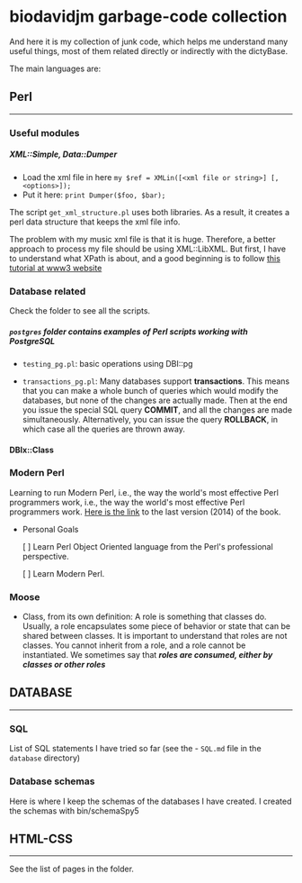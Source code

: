biodavidjm garbage-code collection
============

And here it is my collection of junk code, which helps me understand many useful things, most of them related directly or indirectly with the dictyBase. 

The main languages are:


## Perl
***

### Useful modules

##### XML::Simple, Data::Dumper

* Load the xml file in here `my $ref = XMLin([<xml file or string>] [, <options>]);`
* Put it here: `print Dumper($foo, $bar);`

The script `get_xml_structure.pl` uses both libraries. As a result, it creates a perl data structure that keeps the xml file info.

The problem with my music xml file is that it is huge. Therefore, a better approach to process my file should be using XML::LibXML. But first, I have to understand what XPath is about, and a good beginning is to follow [this tutorial at www3 website](http://www.w3schools.com/XPath/)


### Database related
Check the folder to see all the scripts.

##### `postgres` folder contains examples of Perl scripts working with PostgreSQL

* ``testing_pg.pl``: basic operations using DBI::pg

* ``transactions_pg.pl``: Many databases support **transactions**. This means that you can make a whole bunch of queries which would modify the databases, but none of the changes are actually made. Then at the end you issue the special SQL query **COMMIT**, and all the changes are made simultaneously. Alternatively, you can issue the query **ROLLBACK**, in which case all the queries are thrown away.

#### DBIx::Class




### Modern Perl
Learning to run Modern Perl, i.e., the way the world's most effective Perl programmers work, i.e., the way the world's most effective Perl programmers work. [Here is the link](http://modernperlbooks.com/books/modern_perl_2014/) to the last version (2014) of the book.

- Personal Goals

	[ ] Learn Perl Object Oriented language from the Perl's professional perspective.

	[ ] Learn Modern Perl.

### Moose
* Class, from its own definition: A role is something that classes do. Usually, a role encapsulates some piece of behavior or state that can be shared between classes. It is important to understand that roles are not classes. You cannot inherit from a role, and a role cannot be instantiated. We sometimes say that ***roles are consumed, either by classes or other roles***


## DATABASE
***

### SQL
List of SQL statements I have tried so far (see the - `SQL.md` file in the `database` directory)

### Database schemas
Here is where I keep the schemas of the databases I have created. I created the schemas with bin/schemaSpy5


## HTML-CSS
***
See the list of pages in the folder.